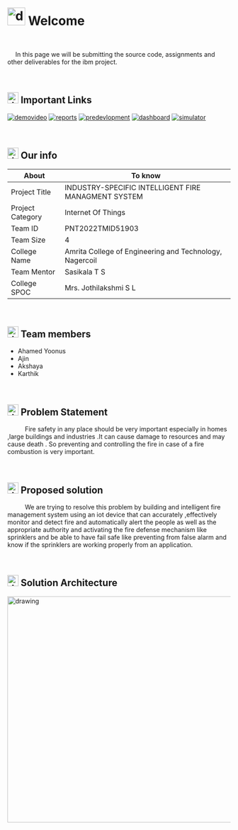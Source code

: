 # <img src="https://user-images.githubusercontent.com/99788851/194714225-20b1436e-cc0e-4972-8ab1-1d6cc0abf3f3.png" alt="drawing" width="40"/> Welcome
&emsp;

&emsp; In this page we will be submitting the source code, assignments and other deliverables for the ibm project.


&emsp;
## <img src="https://user-images.githubusercontent.com/99788851/202735504-cde8c747-8671-4c60-8400-2e0e9d64b054.png" alt="drawing" width="25"/> Important Links
[![demovideo](https://img.shields.io/badge/Project%20demo-video-orange?style=flat)](https://www.youtube.com/watch?v=-atsFxkFh70)
[![reports](https://img.shields.io/badge/Reports-Docs-brightgreen?style=flat)](https://github.com/IBM-EPBL/IBM-Project-39077-1660391860/tree/main/Final%20Deliverables/Tests%20and%20Reports)
[![predevlopment](https://img.shields.io/badge/Pre%20development-Docs-blue?style=flat)](https://github.com/IBM-EPBL/IBM-Project-39077-1660391860/tree/main/Project%20Design%20And%20Planning/ideation%20phase)
[![dashboard](https://img.shields.io/badge/Dashboard-web%20UI-ff69b4?style=flat)](https://node-red-nxzwb-2022-10-10.eu-gb.mybluemix.net/ui/#!/0?socketid=PbZzAeO8zukT3f30AAB7)
[![simulator](https://img.shields.io/badge/Simulator-code-blueviolet?style=flat)](https://wokwi.com/projects/347658579162956371)


&emsp;

## <img src="https://user-images.githubusercontent.com/99788851/194714826-a05deae0-6d33-449d-a1e8-a126f30e1b4f.png" alt="drawing" width="25"/> Our info

| About | To know |
| --- | --- |
| Project Title | INDUSTRY-SPECIFIC INTELLIGENT FIRE MANAGMENT SYSTEM |
| Project Category |Internet Of Things &emsp; |
| Team ID |PNT2022TMID51903 &emsp; |
| Team Size |4 &emsp; |
| College Name |Amrita College of Engineering and Technology, Nagercoil &emsp; |
| Team Mentor |Sasikala T S|
| College SPOC |Mrs. Jothilakshmi S L |

&emsp;


## <img src="https://user-images.githubusercontent.com/99788851/194715091-fd5a8ed2-641a-44e2-bb77-613e36c4ee00.png" alt="drawing" width="25"/> Team members
- Ahamed Yoonus
- Ajin
- Akshaya
- Karthik

&emsp;
## <img src="https://user-images.githubusercontent.com/99788851/198329274-5cb64881-b5e6-4b0c-ad4a-e901683ff6d6.png" alt="drawing" width="25"/> Problem Statement
&nbsp;&nbsp;&nbsp;&nbsp;&nbsp;&nbsp;&nbsp;&nbsp;&nbsp; Fire safety in any place should be very important especially in homes ,large buildings and industries .It can cause damage to resources and may cause death . So preventing and controlling the fire in case of a fire combustion is very important.

&emsp;

## <img src="https://user-images.githubusercontent.com/99788851/198331452-74f17ef7-026d-4a14-9d6f-ba63df97c39b.png" alt="drawing" width="25"/> Proposed solution
&nbsp;&nbsp;&nbsp;&nbsp;&nbsp;&nbsp;&nbsp;&nbsp;&nbsp; We are trying to resolve this problem by building and intelligent fire management system using an iot device that can accurately ,effectively monitor and detect fire and automatically alert the people as well as the appropriate authority and activating the fire defense mechanism like sprinklers and be able to have fail safe like preventing from false alarm and know if the sprinklers are working properly from an application.


&emsp;
## <img src="https://user-images.githubusercontent.com/99788851/202735658-ed6fdd8a-b8bd-446d-b0c3-fa7f2aac396f.png" alt="drawing" width="25"/>  Solution Architecture

<img src="https://user-images.githubusercontent.com/99788851/198326369-2e25a732-6112-43d9-aa45-af9953740d98.png" alt="drawing" width="510"/>










